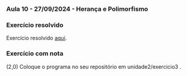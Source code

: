 ### Aula 10 - 27/09/2024 - Herança e Polimorfismo

### Exercício resolvido

Exercício resolvido [aqui](exercicio3_0.md).

### Exercício com nota

(2,0) Coloque o programa no seu repositório em unidade2/exercicio3 .
